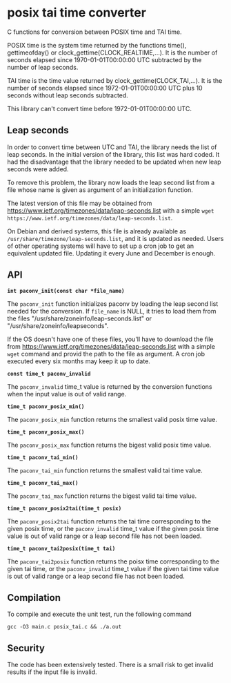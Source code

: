 # posix tai time converter

C functions for conversion between POSIX time and TAI time.

POSIX time is the system time returned by the functions time(),
gettimeofday() or clock_gettime(CLOCK_REALTIME,...). It is the
number of seconds elapsed since 1970-01-01T00:00:00 UTC
subtracted by the number of leap seconds.

TAI time is the time value returned by clock_gettime(CLOCK_TAI,...).
It is the number of seconds elapsed since 1972-01-01T00:00:00 UTC
plus 10 seconds without leap seconds subtracted.

This library can't convert time before 1972-01-01T00:00:00 UTC.

## Leap seconds

In order to convert time between UTC and TAI, the library needs the 
list of leap seconds. In the initial version of the library, this 
list was hard coded. It had the disadvantage that the library needed
to be updated when new leap seconds were added. 

To remove this problem, the library now loads the leap second list
from a file whose name is given as argument of an initialization 
function. 

The latest version of this file may be obtained from 
https://www.ietf.org/timezones/data/leap-seconds.list with a simple 
`wget https://www.ietf.org/timezones/data/leap-seconds.list`. 

On Debian and derived systems, this file is already available as
`/usr/share/timezone/leap-seconds.list`, and it is updated as needed.
Users of other operating systems will have to set up a cron job to 
get an equivalent updated file. Updating it every June and December
is enough.

## API

**`int paconv_init(const char *file_name)`**

The `paconv_init` function initializes paconv by loading the leap second list
needed for the conversion. If `file_name` is NULL, it tries to load them from
the files "/usr/share/zoneinfo/leap-seconds.list" or 
"/usr/share/zoneinfo/leapseconds".

If the OS doesn't have one of these files, you'll have to download the file
from https://www.ietf.org/timezones/data/leap-seconds.list with a simple `wget`
command and provid the path to the file as argument.
A cron job executed every six months may keep it up to date.

**`const time_t paconv_invalid`**

The `paconv_invalid` time_t value is returned by the conversion functions
when the input value is out of valid range.

**`time_t paconv_posix_min()`**

The `paconv_posix_min` function returns the smallest valid posix time 
value.

**`time_t paconv_posix_max()`**

The `paconv_posix_max` function returns the bigest valid posix time 
value.

**`time_t paconv_tai_min()`**

The `paconv_tai_min` function returns the smallest valid tai time value.

**`time_t paconv_tai_max()`**

The `paconv_tai_max` function returns the bigest valid tai time value.


**`time_t paconv_posix2tai(time_t posix)`**

The `paconv_posix2tai` function returns the tai time corresponding to the
given posix time, or the `paconv_invalid` time_t value if the given posix 
time value is out of valid range or a leap second file has not been loaded.

**`time_t paconv_tai2posix(time_t tai)`**

The `paconv_tai2posix` function returns the poisx time corresponding to the
given tai time, or the `paconv_invalid` time_t value if the given tai 
time value is out of valid range or a leap second file has not been loaded.

## Compilation

To compile and execute the unit test, run the following command

    gcc -O3 main.c posix_tai.c && ./a.out
    
## Security

The code has been extensively tested. There is a small risk to get invalid
results if the input file is invalid.
